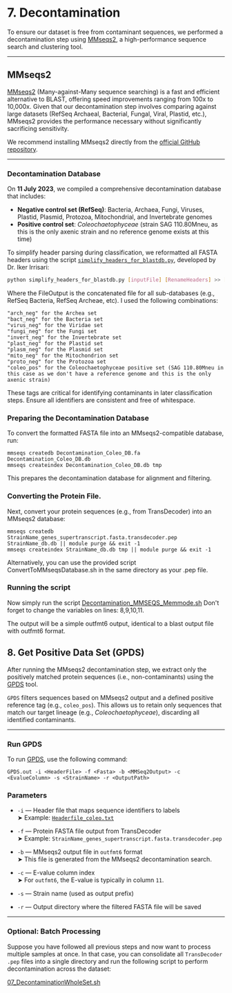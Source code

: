 # 7. Decontamination

To ensure our dataset is free from contaminant sequences, we performed a decontamination step using [MMseqs2](https://github.com/soedinglab/MMseqs2), a high-performance sequence search and clustering tool.

---

## MMseqs2

[MMseqs2](https://github.com/soedinglab/MMseqs2) (Many-against-Many sequence searching) is a fast and efficient alternative to BLAST, offering speed improvements ranging from 100x to 10,000x. Given that our decontamination step involves comparing against large datasets (RefSeq Archaeal, Bacterial, Fungal, Viral, Plastid, etc.), MMseqs2 provides the performance necessary without significantly sacrificing sensitivity.

We recommend installing MMseqs2 directly from the [official GitHub repository](https://github.com/soedinglab/MMseqs2).

---

### Decontamination Database

On **11 July 2023**, we compiled a comprehensive decontamination database that includes:

- **Negative control set (RefSeq)**: Bacteria, Archaea, Fungi, Viruses, Plastid, Plasmid, Protozoa, Mitochondrial, and Invertebrate genomes
- **Positive control set**: *Coleochaetophyceae* (strain SAG 110.80Mneu, as this is the only axenic strain and no reference genome exists at this time)

To simplify header parsing during classification, we reformatted all FASTA headers using the script [`simplify_headers_for_blastdb.py`](https://github.com/mjbieren/Phylogenomics_klebsormidiophyceae/blob/main/Scripts/07_Decontamination/simplify_headers_for_blastdb.py), developed by Dr. Iker Irrisari:

```bash
python simplify_headers_for_blastdb.py [inputFile] [RenameHeaders] >> [FileOutput]

```
Where the FileOutput is the concatenated file for all sub-databases (e.g., RefSeq Bacteria, RefSeq Archeae, etc).
I used the following combinations:
```
"arch_neg" for the Archea set
"bact_neg" for the Bacteria set
"virus_neg" for the Viridae set
"fungi_neg" for the Fungi set
"invert_neg" for the Invertebrate set
"plast_neg" for the Plastid set
"plasm_neg" for the Plasmid set
"mito_neg" for the Mitochondrion set
"proto_neg" for the Protozoa set
"coleo_pos" for the Coleochaetophyceae positive set (SAG 110.80Mneu in this case as we don't have a reference genome and this is the only axenic strain)
```
These tags are critical for identifying contaminants in later classification steps. Ensure all identifiers are consistent and free of whitespace.

### Preparing the Decontamination Database
To convert the formatted FASTA file into an MMseqs2-compatible database, run:
```
mmseqs createdb Decontamination_Coleo_DB.fa Decontamination_Coleo_DB.db
mmseqs createindex Decontamination_Coleo_DB.db tmp
```
This prepares the decontamination database for alignment and filtering.

### Converting the Protein File.
Next, convert your protein sequences (e.g., from TransDecoder) into an MMseqs2 database:
```
mmseqs createdb StrainName_genes_supertranscript.fasta.transdecoder.pep StrainName_db.db || module purge && exit -1
mmseqs createindex StrainName_db.db tmp || module purge && exit -1
```
Alternatively, you can use the provided script ConvertToMMseqsDatabase.sh in the same directory as your .pep file.


### Running the script
Now simply run the script [Decontamination_MMSEQS_Memmode.sh](https://github.com/mjbieren/Phylogenomics_klebsormidiophyceae/blob/main/Scripts/07_Decontamination/Decontamination_MMSEQS_Memmode.sh)
Don't forget to change the variables on lines: 8,9,10,11.

The output will be a simple outfmt6 output, identical to a blast output file with outfmt6 format.

## 8. Get Positive Data Set (GPDS)

After running the MMseqs2 decontamination step, we extract only the positively matched protein sequences (i.e., non-contaminants) using the [GPDS](https://github.com/mjbieren/GPDS/) tool.

`GPDS` filters sequences based on MMseqs2 output and a defined positive reference tag (e.g., `coleo_pos`). This allows us to retain only sequences that match our target lineage (e.g., *Coleochaetophyceae*), discarding all identified contaminants.

---

### Run GPDS

To run [GPDS](https://github.com/mjbieren/GPDS/), use the following command:

```
GPDS.out -i <HeaderFile> -f <Fasta> -b <MMSeq2Output> -c <EvalueColumn> -s <StrainName> -r <OutputPath>
```
### Parameters

- `-i` — Header file that maps sequence identifiers to labels  
  ➤ Example: [`Headerfile_coleo.txt`](https://github.com/mjbieren/Coleochaetophyceae_Phylogenomics/blob/main/Scripts/07_Decontamination/Headerfile_coleo.txt)

- `-f` — Protein FASTA file output from TransDecoder  
  ➤ Example: `StrainName_genes_supertranscript.fasta.transdecoder.pep`

- `-b` — MMseqs2 output file in `outfmt6` format  
  ➤ This file is generated from the MMseqs2 decontamination search.

- `-c` — E-value column index  
  ➤ For `outfmt6`, the E-value is typically in column `11`.

- `-s` — Strain name (used as output prefix)

- `-r` — Output directory where the filtered FASTA file will be saved

---

### Optional: Batch Processing

Suppose you have followed all previous steps and now want to process multiple samples at once. In that case, you can consolidate all `TransDecoder .pep` files into a single directory and run the following script to perform decontamination across the dataset:

[07_DecontaminationWholeSet.sh](https://github.com/mjbieren/Coleochaetophyceae_Phylogenomics/blob/main/Scripts/07_Decontamination/07_DecontaminationWholeSet.sh)

